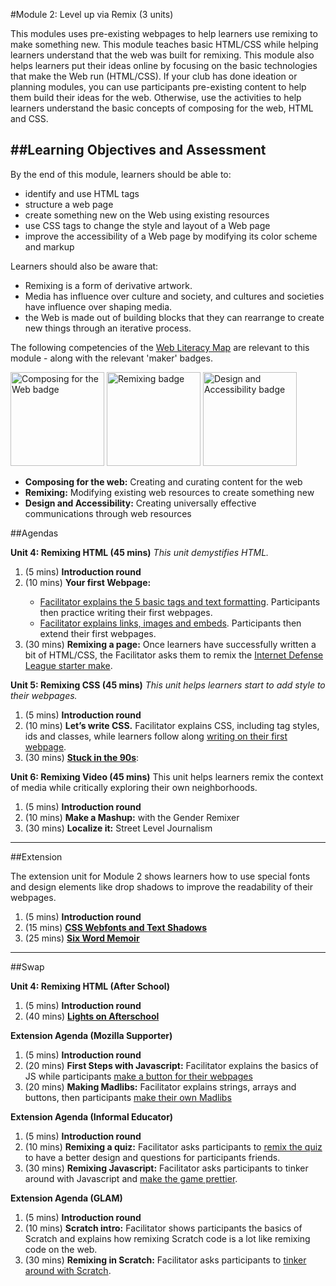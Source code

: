 #Module 2: Level up via Remix (3 units)

This modules uses pre-existing webpages to help learners use remixing to make something new. This module teaches basic HTML/CSS while helping learners understand that the web was built for remixing. This module also helps learners put their ideas online by focusing on the basic technologies that make the Web run (HTML/CSS). If your club has done ideation or planning modules, you can use participants pre-existing content to help them build their ideas for the web. Otherwise, use the activities to help learners understand the basic concepts of composing for the web, HTML and CSS.

##Learning Objectives and Assessment
------

By the end of this module, learners should be able to: 

* identify and use HTML tags
* structure a web page
* create something new on the Web using existing resources
* use CSS tags to change the style and layout of a Web page
* improve the accessibility of a Web page by modifying its color scheme and markup

Learners should also be aware that:

* Remixing is a form of derivative artwork.
* Media has influence over culture and society, and cultures and societies have influence over shaping media.
* the Web is made out of building blocks that they can rearrange to create new things through an iterative process.

The following competencies of the [Web Literacy Map](https://webmaker.org/resources) are relevant to this module - along with the relevant 'maker' badges.

<a href="https://webmaker.org/badges/composing-maker"><img src="https://badgekit-mozilla.mofoprod.net/images/badge/945" alt="Composing for the Web badge" width="150px"></a>
<a href="https://webmaker.org/badges/remixing-maker"><img src="https://badgekit-mozilla.mofoprod.net/images/badge/946" alt="Remixing badge" width="150px"></a>
<a href="https://webmaker.org/badges/remixing-maker"><img src="https://badgekit-mozilla.mofoprod.net/images/badge/947" alt="Design and Accessibility badge" width="150px"></a>

* **Composing for the web:** Creating and curating content for the web
* **Remixing:** Modifying existing web resources to create something new</li>
* **Design and Accessibility:** Creating universally effective communications through web resources


##Agendas


**Unit 4: Remixing HTML (45 mins)** *This unit demystifies HTML.*

<ol>
<li>(5 mins) <strong>Introduction round</strong></li>
<li>(10 mins) <strong>Your first Webpage:</strong></li>
<ul>
<li><a href="https://docs.google.com/document/d/1Ak82b-pCFuQ_DjLCoXUsRlb5jIZ1Snu703BOaYw2JdI/edit?token=AC4w5VixddWNc_PrY2NClLmTaAO2EJ8i1g:1404326211074&skipDomain=true">Facilitator explains the 5 basic tags and text formatting</a>. Participants then practice writing their first webpages.</li>
<li><a href="https://docs.google.com/document/d/1X8bu2vNHax00STKdHlBASEfJmp707tlR_G_5J5GIaR8/edit?token=AC4w5VhSZ19VPwh7_jGQNYn8oJXVudAKEg:1404325493254&skipDomain=false">Facilitator explains links, images and embeds</a>. Participants then extend their first webpages.</li>
</ul>
<li>(30 mins) <strong>Remixing a page:</strong> Once learners have successfully written a bit of HTML/CSS, the Facilitator asks them to remix the <a href="https://mozteach.makes.org/thimble/hack-the-web-with-thimble">Internet Defense League starter make</a>.</li>
</ol>

**Unit 5: Remixing CSS (45 mins)** *This unit helps learners start to add style to their webpages.*

<ol>
<li>(5 mins) <strong>Introduction round</strong></li>
<li>(10 mins) <strong>Let’s write CSS.</strong> Facilitator explains CSS, including tag styles, ids and classes, while learners follow along <a href="https://docs.google.com/document/d/19yoUUau3yIyEGNe56V70fo7xE1T7lcR4MP1Ow41e3lo/edit?token=AC4w5VgTbfYzUDzC5Ervmgu8YZn3AsUlWA:1404326680537&skipDomain=false">writing on their first webpage</a>.</li>
<li>(30 mins) <strong><a href="https://mozteach.makes.org/thimble/principles-of-design-page-elements">Stuck in the 90s</a></strong>: </li>
</ol>

**Unit 6: Remixing Video (45 mins)** This unit helps learners remix the context of media while critically exploring their own neighborhoods.

<ol>
<li>(5 mins) <strong>Introduction round</strong></li>
<li>(10 mins) <strong>Make a Mashup:</strong> with the Gender Remixer</li>
<li>(30 mins) <strong>Localize it:</strong> Street Level Journalism</li>
</ol>

-----

##Extension


The extension unit for Module 2 shows learners how to use special fonts and design elements like drop shadows to improve the readability of their webpages.

<ol>
<li>(5 mins) <strong>Introduction round</strong></li>
<li>(15 mins) <strong><a href="https://docs.google.com/document/d/16rnhRa_XIwNvqtZK983hB3PGLEpz1rIhjgcn6DUYjeA/edit">CSS Webfonts and Text Shadows</a></strong></li>
<li>(25 mins) <strong><a href="https://nwp.makes.org/thimble/make-a-beautiful-sixword-memoir">Six Word Memoir</a></strong> </li>
</ol>

-----

##Swap

 
**Unit 4: Remixing HTML (After School)**

<ol>
<li>(5 mins) <strong>Introduction round</strong></li>
<li>(40 mins) <strong><a href="https://keyboardkat.makes.org/thimble/MTQ0OTA2Njc1Mg==/lights-on-afterschool-webmaker-challenge-poster-activity">Lights on Afterschool</a></strong> 
</ol>

**Extension Agenda (Mozilla Supporter)**

<ol>
<li>(5 mins) <strong>Introduction round</strong></li>
<li>(20 mins) <strong>First Steps with Javascript:</strong> Facilitator explains the basics of JS while participants <a href="https://docs.google.com/document/d/146A3_HHtVFBTME_ThEReTHKH4YOMeqVQlXyGXl6vtKY/edit">make a button for their webpages</a></li>
<li>(20 mins) <strong>Making Madlibs:</strong> Facilitator explains strings, arrays and buttons, then participants <a href="https://docs.google.com/document/d/1Tb6DqDsXcwBtMzK9qf9EnXDbL5pEbOV5yVj6l7zZWgI/edit"">make their own Madlibs</a></li>
</ol>

**Extension Agenda (Informal Educator)**
<ol>
<li>(5 mins) <strong>Introduction round</strong></li>
<li>(10 mins) <strong>Remixing a quiz:</strong> Facilitator asks participants to <a href="https://toolness.makes.org/thimble/MjAzMTQ4NTE4NA==/teeny-quiz-fun">remix the quiz</a> to have a better design and questions for participants friends.  </li>
<li>(30 mins) <strong>Remixing Javascript:</strong> Facilitator asks participants to tinker around with Javascript and <a href="https://toolness.makes.org/thimble/poundsplat">make the game prettier</a>. </li>
</ol>


**Extension Agenda (GLAM)**
<ol>
<li>(5 mins) <strong>Introduction round</strong></li>
<li>(10 mins) <strong>Scratch intro:</strong> Facilitator shows participants the basics of Scratch and explains how remixing Scratch code is a lot like remixing code on the web.</li>
<li>(30 mins) <strong>Remixing in Scratch:</strong> Facilitator asks participants to <a href="http://scratch.mit.edu/projects/editor/?tip_bar=getStarted">tinker around with Scratch</a>.</li>
</ol>
